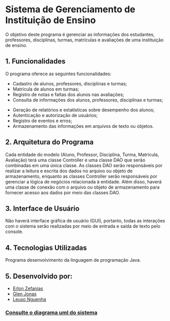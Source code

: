 # Sistema de Gerenciamento de Instituição de Ensino
O objetivo deste programa é gerenciar as informações dos estudantes, professores, disciplinas, turmas, matrículas e avaliações de uma instituição de ensino.

## 1. Funcionalidades
O programa oferece as seguintes funcionalidades:

* Cadastro de alunos, professores, disciplinas e turmas;
* Matrícula de alunos em turmas;
* Registro de notas e faltas dos alunos nas avaliações;
* Consulta de informações dos alunos, professores, disciplinas e turmas;
- Geração de relatórios e estatísticas sobre desempenho dos alunos;
- Autenticação e autorização de usuários;
- Registro de eventos e erros;
- Armazenamento das informações em arquivos de texto ou objetos.

## 2. Arquitetura do Programa
Cada entidade do modelo (Aluno, Professor, Disciplina, Turma, Matrícula, Avaliação) terá uma classe Controller e uma classe DAO que serão combinadas em uma única classe. As classes DAO serão responsáveis por realizar a leitura e escrita dos dados no arquivo ou objeto de armazenamento, enquanto as classes Controller serão responsáveis por gerenciar a lógica de negócios relacionada à entidade. Além disso, haverá uma classe de conexão com o arquivo ou objeto de armazenamento para fornecer acesso aos dados por meio das classes DAO.

## 3. Interface de Usuário
Não haverá interface gráfica de usuário (GUI), portanto, todas as interações com o sistema serão realizadas por meio de entrada e saída de texto pelo console.

## 4. Tecnologias Utilizadas
Programa desenvolvimento da linguagem de programação Java.

## 5. Desenvolvido por: 
* [Erlon Zefanias](https://github.com/ErlonZefaniasMuhate) 
* [Glen Jonas ](https://github.com/contribuidor)
* [Leuso Nguenha](https://github.com/leusonguenha)

### [Consulte o diagrama uml do sistema](https://github.com/ErlonZefaniasMuhate/SistemaGestaoEstudantes/blob/main/Diagrams/Diagrama1.0.drawio)

